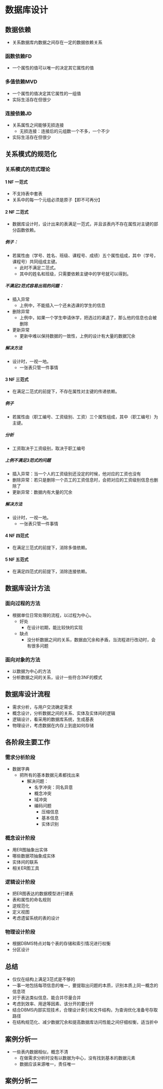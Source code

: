 # 数据库设计

## 数据依赖

- 关系数据库内数据之间存在一定的数据依赖关系

### 函数依赖FD

- 一个属性的值可以唯一的决定其它属性的值

### 多值依赖MVD

- 一个属性的值决定其它属性的一组值
- 实际生活存在但很少

### 连接依赖JD

- 关系属性之间能够无损连接
  - 无损连接：连接后的元组数一个不多，一个不少
- 实际生活存在但很少

## 关系模式的规范化

### 关系模式的范式理论

#### 1 NF 一范式

- 不支持表中套表
- 关系中的每一个元组必须是原子【即不可再分】

#### 2 NF 二范式

- 数据库设计时，设计出来的表满足一范式，并且该表内不存在属性对主键的部分函数依赖。

##### 例子：

- 若属性由（学号、姓名、班级、课程号、成绩）五个属性组成，其中（学号，课程号）共同组成主键。
  - 此时不满足二范式。
  - 其中的姓名和班级，只需要依赖主键中的学号就可以得到。

##### 不满足2范式容易出现的问题：

- 插入异常
  - 上例中，不能插入一个还未选课的学生的信息
- 删除异常
  - 上例中，如果一个学生申请休学，把选过的课退了，那么他的信息也会被删除
- 更新异常
  - 更新中难以保持数据的一致性，上例的设计有大量的数据冗余

##### 解决方法

- 设计时，一视一地。
  - 一张表只管一件事情

#### 3 NF 三范式

- 在满足二范式的前提下，不存在属性对主键的传递依赖。

##### 例子

- 若属性由（职工编号、工资级别、工资）三个属性组成，其中（职工编号）为主键。

##### 分析

- 工资取决于工资级别，取决于职工编号

##### 上例不满足3范式的问题

- 插入异常：当一个人的工资级别还没定的时候，他对应的工资也没有
- 删除异常：若只是删除一个员工的工资信息时，会把对应的工资级别信息也删除了
- 更新异常：数据内有大量的冗余

##### 解决方法

- 设计时，一视一地。
  - 一张表只管一件事情

#### 4 NF 四范式

- 在满足三范式的前提下，消除多值依赖。

#### 5 NF 五范式

- 在满足四范式的前提下，消除连接依赖。

## 数据库设计方法

### 面向过程的方法

- 根据单位日常处理的流程，以过程为中心。
  - 好处
    - 在设计初期，能比较快的实现
  - 缺点
    - 没分析数据之间的关系，数据由冗余和矛盾，当流程进行改动时，会有很多问题

### 面向对象的方法

- 以数据为中心的方法
- 分析数据之间的关系，设计一些符合3NF的模式

## 数据库设计流程

- 需求分析，与用户交流确定需求
- 概念设计，分析数据之间的关系、实体及实体间的逻辑
- 逻辑设计，看采用的数据库系统，生成基表
- 物理设计，考虑数据在内存上到底如何存储



## 各阶段主要工作

### 需求分析阶段

- 数据字典
  - 把所有的基本数据元素都找出来
    - 解决问题：
      - 名字冲突：同名异意
      - 概念冲突
      - 域冲突
      - 编码问题
        - 压缩信息
        - 基本信息
        - 实体识别

### 概念设计阶段

- 用ER图抽象出实体
- 哪些数据项抽象成实体
- 实体间的联系
- 相关ER图工具

### 逻辑设计阶段

- 把ER图表达的数据模型进行建表
- 表和属性的命名规则
- 逆规范化
- 定义视图
- 考虑遗留系统的表的设计

### 物理设计阶段

- 根据DBMS特点对每个表的存储和索引情况进行权衡
- 分区设计

## 总结

- 仅仅在结构上满足3范式是不够的
- 一事一地包括每项信息的唯一，要提取出问题的本质，识别本质上同一概念的信息项
- 对于表达类似信息、能合并尽量合并
- 考虑到效率、用途等因素、该分开的要分开
- 结合DBMS内部实现技术，合理设计索引和文件结构，为查询优化准备号存取路径
- 在结构规范化、减少数据冗余和提高数据库访问性能之间仔细权衡，适当折中

## 案例分析一

- 一些表内数据相似，概念不清
  - 在做需求分析时没有以数据为中心，没有找到基本的数据元素
  - 数据应该来源唯一，责任唯一

## 案例分析二



